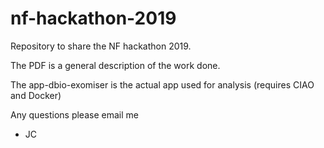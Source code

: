 # nf-hackathon-2019

Repository to share the NF hackathon 2019.

The PDF is a general description of the work done.

The app-dbio-exomiser is the actual app used for analysis (requires CIAO and Docker)

Any questions please email me

- JC
